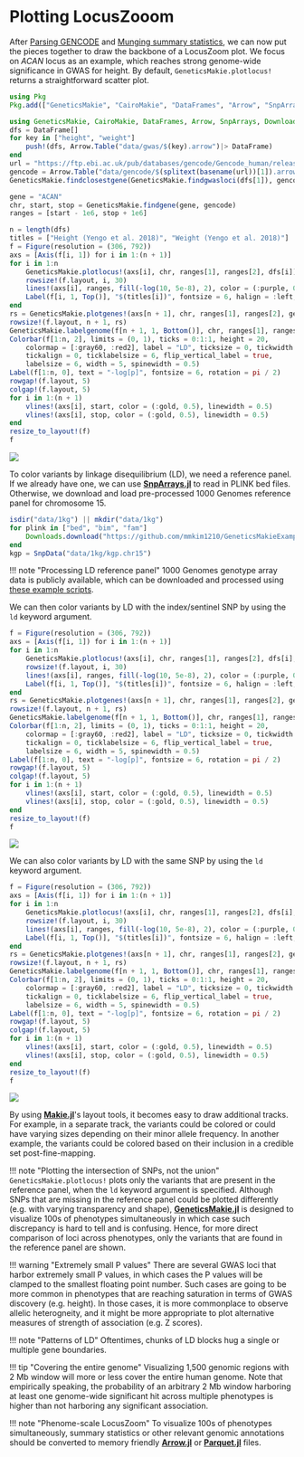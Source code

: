 # Plotting LocusZooom

After [Parsing GENCODE](@ref) and [Munging summary statistics](@ref),
we can now put the pieces together to draw the backbone of a LocusZoom plot. 
We focus on _ACAN_ locus as an example, which reaches strong genome-wide significance
in GWAS for height. By default, `GeneticsMakie.plotlocus!` returns a straightforward scatter plot.

```julia
using Pkg
Pkg.add(["GeneticsMakie", "CairoMakie", "DataFrames", "Arrow", "SnpArrays"])
```

```julia
using GeneticsMakie, CairoMakie, DataFrames, Arrow, SnpArrays, Downloads
dfs = DataFrame[]
for key in ["height", "weight"]
    push!(dfs, Arrow.Table("data/gwas/$(key).arrow")|> DataFrame)
end
url = "https://ftp.ebi.ac.uk/pub/databases/gencode/Gencode_human/release_39/GRCh37_mapping/gencode.v39lift37.annotation.gtf.gz"
gencode = Arrow.Table("data/gencode/$(splitext(basename(url))[1]).arrow")|> DataFrame
GeneticsMakie.findclosestgene(GeneticsMakie.findgwasloci(dfs[1]), gencode)
```

```julia
gene = "ACAN"
chr, start, stop = GeneticsMakie.findgene(gene, gencode)
ranges = [start - 1e6, stop + 1e6]

n = length(dfs)
titles = ["Height (Yengo et al. 2018)", "Weight (Yengo et al. 2018)"]
f = Figure(resolution = (306, 792))
axs = [Axis(f[i, 1]) for i in 1:(n + 1)]
for i in 1:n
    GeneticsMakie.plotlocus!(axs[i], chr, ranges[1], ranges[2], dfs[i])
    rowsize!(f.layout, i, 30)
    lines!(axs[i], ranges, fill(-log(10, 5e-8), 2), color = (:purple, 0.5), linewidth = 0.5)
    Label(f[i, 1, Top()], "$(titles[i])", fontsize = 6, halign = :left, padding = (7.5, 0, -5, 0))
end
rs = GeneticsMakie.plotgenes!(axs[n + 1], chr, ranges[1], ranges[2], gencode; height = 0.1)
rowsize!(f.layout, n + 1, rs)
GeneticsMakie.labelgenome(f[n + 1, 1, Bottom()], chr, ranges[1], ranges[2])
Colorbar(f[1:n, 2], limits = (0, 1), ticks = 0:1:1, height = 20,
    colormap = [:gray60, :red2], label = "LD", ticksize = 0, tickwidth = 0,
    tickalign = 0, ticklabelsize = 6, flip_vertical_label = true,
    labelsize = 6, width = 5, spinewidth = 0.5)
Label(f[1:n, 0], text = "-log[p]", fontsize = 6, rotation = pi / 2)
rowgap!(f.layout, 5)
colgap!(f.layout, 5)
for i in 1:(n + 1)
    vlines!(axs[i], start, color = (:gold, 0.5), linewidth = 0.5)
    vlines!(axs[i], stop, color = (:gold, 0.5), linewidth = 0.5)
end
resize_to_layout!(f)
f
```
![](../figs/ACAN-locuszoom.png)

To color variants by linkage disequilibrium (LD), we need a reference panel. If we already have
one, we can use [__SnpArrays.jl__](https://openmendel.github.io/SnpArrays.jl/latest/) to
read in PLINK bed files. Otherwise, we download and load pre-processed 1000 Genomes reference panel for chromosome 15.

```julia
isdir("data/1kg") || mkdir("data/1kg")
for plink in ["bed", "bim", "fam"]
    Downloads.download("https://github.com/mmkim1210/GeneticsMakieExamples/raw/master/data/kgp.chr15.$(plink)", "data/1kg/kgp.chr15.$(plink)")
end
kgp = SnpData("data/1kg/kgp.chr15")
```

!!! note "Processing LD reference panel"
    1000 Genomes genotype array data is publicly available, which can be downloaded and processed using [these example scripts](https://github.com/mmkim1210/1kg).

We can then color variants by LD with the index/sentinel SNP by using the `ld` keyword argument.

```julia
f = Figure(resolution = (306, 792))
axs = [Axis(f[i, 1]) for i in 1:(n + 1)]
for i in 1:n
    GeneticsMakie.plotlocus!(axs[i], chr, ranges[1], ranges[2], dfs[i]; ld = kgp)
    rowsize!(f.layout, i, 30)
    lines!(axs[i], ranges, fill(-log(10, 5e-8), 2), color = (:purple, 0.5), linewidth = 0.5)
    Label(f[i, 1, Top()], "$(titles[i])", fontsize = 6, halign = :left, padding = (7.5, 0, -5, 0))
end
rs = GeneticsMakie.plotgenes!(axs[n + 1], chr, ranges[1], ranges[2], gencode; height = 0.1)
rowsize!(f.layout, n + 1, rs)
GeneticsMakie.labelgenome(f[n + 1, 1, Bottom()], chr, ranges[1], ranges[2])
Colorbar(f[1:n, 2], limits = (0, 1), ticks = 0:1:1, height = 20,
    colormap = [:gray60, :red2], label = "LD", ticksize = 0, tickwidth = 0,
    tickalign = 0, ticklabelsize = 6, flip_vertical_label = true,
    labelsize = 6, width = 5, spinewidth = 0.5)
Label(f[1:n, 0], text = "-log[p]", fontsize = 6, rotation = pi / 2)
rowgap!(f.layout, 5)
colgap!(f.layout, 5)
for i in 1:(n + 1)
    vlines!(axs[i], start, color = (:gold, 0.5), linewidth = 0.5)
    vlines!(axs[i], stop, color = (:gold, 0.5), linewidth = 0.5)
end
resize_to_layout!(f)
f
```
![](../figs/ACAN-locuszoom-ld.png)

We can also color variants by LD with the same SNP by using the `ld` keyword argument.

```julia
f = Figure(resolution = (306, 792))
axs = [Axis(f[i, 1]) for i in 1:(n + 1)]
for i in 1:n
    GeneticsMakie.plotlocus!(axs[i], chr, ranges[1], ranges[2], dfs[i]; ld = (kgp, ("15", 89395626)))
    rowsize!(f.layout, i, 30)
    lines!(axs[i], ranges, fill(-log(10, 5e-8), 2), color = (:purple, 0.5), linewidth = 0.5)
    Label(f[i, 1, Top()], "$(titles[i])", fontsize = 6, halign = :left, padding = (7.5, 0, -5, 0))
end
rs = GeneticsMakie.plotgenes!(axs[n + 1], chr, ranges[1], ranges[2], gencode; height = 0.1)
rowsize!(f.layout, n + 1, rs)
GeneticsMakie.labelgenome(f[n + 1, 1, Bottom()], chr, ranges[1], ranges[2])
Colorbar(f[1:n, 2], limits = (0, 1), ticks = 0:1:1, height = 20,
    colormap = [:gray60, :red2], label = "LD", ticksize = 0, tickwidth = 0,
    tickalign = 0, ticklabelsize = 6, flip_vertical_label = true,
    labelsize = 6, width = 5, spinewidth = 0.5)
Label(f[1:n, 0], text = "-log[p]", fontsize = 6, rotation = pi / 2)
rowgap!(f.layout, 5)
colgap!(f.layout, 5)
for i in 1:(n + 1)
    vlines!(axs[i], start, color = (:gold, 0.5), linewidth = 0.5)
    vlines!(axs[i], stop, color = (:gold, 0.5), linewidth = 0.5)
end
resize_to_layout!(f)
f
```
![](../figs/ACAN-locuszoom-ld-snp.png)

By using [__Makie.jl__](https://makie.juliaplots.org/stable/)'s layout tools, 
it becomes easy to draw additional tracks. For example, in a separate track, 
the variants could be colored or could have varying sizes depending on their minor allele frequency. 
In another example, the variants could be colored based on their inclusion in a 
credible set post-fine-mapping.

!!! note "Plotting the intersection of SNPs, not the union"
    `GeneticsMakie.plotlocus!` plots only the variants that are present in the reference panel, 
    when the `ld` keyword argument is specified. Although SNPs that are missing in the
    reference panel could be plotted differently (e.g. with varying transparency and shape),
    [__GeneticsMakie.jl__](https://github.com/mmkim1210/GeneticsMakie.jl) is designed to
    visualize 100s of phenotypes simultaneously in which case such discrepancy is hard to tell and 
    is confusing. Hence, for more direct comparison of loci across phenotypes, 
    only the variants that are found in the reference panel are shown.

!!! warning "Extremely small P values"
    There are several GWAS loci that harbor extremely small P values, in which cases
    the P values will be clamped to the smallest floating point number.
    Such cases are going to be more common in phenotypes that are reaching saturation
    in terms of GWAS discovery (e.g. height). In those cases, it is more commonplace to
    observe allelic heterogneity, and it might be more appropriate to
    plot alternative measures of strength of association (e.g. Z scores).

!!! note "Patterns of LD"
    Oftentimes, chunks of LD blocks hug a single or multiple gene boundaries.

!!! tip "Covering the entire genome"
    Visualizing 1,500 genomic regions with 2 Mb window will more or less cover the
    entire human genome. Note that empirically speaking, the probability of an arbitrary 2 Mb window 
    harboring at least one genome-wide significant hit across multiple phenotypes is 
    higher than not harboring any significant association.

!!! note "Phenome-scale LocusZoom"
    To visualize 100s of phenotypes simultaneously, summary statistics or other
    relevant genomic annotations should be converted to memory friendly 
    [__Arrow.jl__](https://github.com/apache/arrow-julia) or 
    [__Parquet.jl__](https://github.com/JuliaIO/Parquet.jl) files.